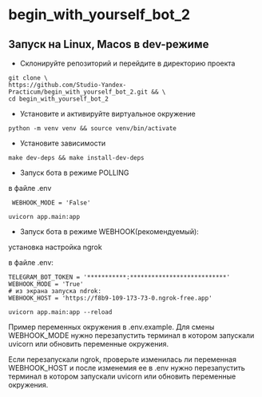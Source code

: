 # begin_with_yourself_bot_2

## Запуск на Linux, Macos в dev-режиме

- Склонируйте репозиторий и перейдите в директорию проекта

```shell
git clone \
https://github.com/Studio-Yandex-Practicum/begin_with_yourself_bot_2.git && \
cd begin_with_yourself_bot_2
```

- Установите и активируйте виртуальное окружение

```shell
python -m venv venv && source venv/bin/activate
```

- Установите зависимости

```shell
make dev-deps && make install-dev-deps
```


 - Запуск бота в режиме  POLLING
 
 в файле .env

```shell 
 WEBHOOK_MODE = 'False'
```

 ```shell
 uvicorn app.main:app
 ```

 - Запуск бота в режиме WEBHOOK(рекомендуемый):

установка наcтройка ngrok

в файле .env:

```text
TELEGRAM_BOT_TOKEN = '***********:***************************' 
WEBHOOK_MODE = 'True'
# из экрана запуска ndrok:
WEBHOOK_HOST = 'https://f8b9-109-173-73-0.ngrok-free.app' 

```

 ```shell
 uvicorn app.main:app --reload
 ```

Пример переменных окружения в .env.example.
Для смены WEBHOOK_MODE нужно перезапустить терминал в котором 
запускали uvicorn или обновить переменные окружения.

Если перезапускали ngrok, проверьте изменилась ли переменная 
WEBHOOK_HOST и после изменемия ее в .env нужно перезапустить терминал
в котором запускали uvicorn или обновить переменные окружения.
